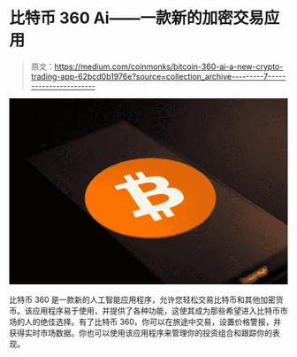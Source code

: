# 比特币 360 Ai——一款新的加密交易应用

> 原文：<https://medium.com/coinmonks/bitcoin-360-ai-a-new-crypto-trading-app-62bcd0b1976e?source=collection_archive---------7----------------------->

![](img/2cbb21d2891978021be4eb561be2a4de.png)

比特币 360 是一款新的人工智能应用程序，允许您轻松交易比特币和其他加密货币。该应用程序易于使用，并提供了各种功能，这使其成为那些希望进入比特币市场的人的绝佳选择。有了比特币 360，你可以在旅途中交易，设置价格警报，并获得实时市场数据。你也可以使用该应用程序来管理你的投资组合和跟踪你的表现。